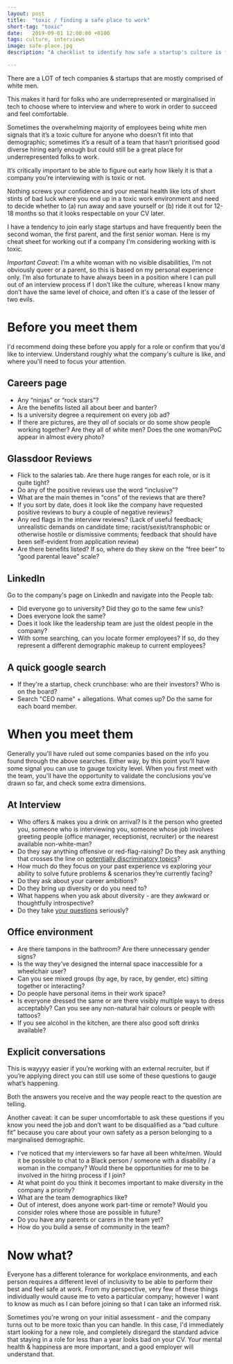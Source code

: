 ```yaml
---
layout: post
title:  "toxic / finding a safe place to work"
short-tag: "toxic"
date:   2019-09-01 12:00:00 +0100
tags: culture, interviews
image: safe-place.jpg
description: "A checklist to identify how safe a startup's culture is for folks with marginalised identities"

---
```


There are a LOT of tech companies & startups that are mostly comprised of white men. 

This makes it hard for folks who are underrepresented or marginalised in tech to choose where to interview and where to work in order to succeed and feel comfortable.

Sometimes the overwhelming majority of employees being white men signals that it’s a toxic culture for anyone who doesn’t fit into that demographic; sometimes it’s a result of a team that hasn’t prioritised good diverse hiring early enough but could still be a great place for underrepresented folks to work. 

It’s critically important to be able to figure out early how likely it is that a company you’re interviewing with is toxic or not.

Nothing screws your confidence and your mental health like lots of short stints of bad luck where you end up in a toxic work environment and need to decide whether to (a) run away and save yourself or (b) ride it out for 12-18 months so that it looks respectable on your CV later.

I have a tendency to join early stage startups and have frequently been the second woman, the first parent, and the first senior woman. Here is my cheat sheet for working out if a company I'm considering working with is toxic.

*Important Caveat*: I’m a white woman with no visible disabilities, I’m not obviously queer or a parent, so this is based on my personal experience only. I’m also fortunate to have always been in a position where I can pull out of an interview process if I don’t like the culture, whereas I know many don’t have the same level of choice, and often it's a case of the lesser of two evils.

# Before you meet them
I'd recommend doing these before you apply for a role or confirm that you'd like to interview. Understand roughly what the company's culture is like, and where you'll need to focus your attention.

## Careers page
- Any “ninjas” or “rock stars”?
- Are the benefits listed all about beer and banter?
- Is a university degree a requirement on every job ad?
- If there are pictures, are they *all* of socials or do some show people working together? Are they all of white men? Does the one woman/PoC appear in almost every photo?

## Glassdoor Reviews
- Flick to the salaries tab. Are there huge ranges for each role, or is it quite tight?
- Do any of the positive reviews use the word “inclusive”?
- What are the main themes in “cons” of the reviews that are there?
- If you sort by date, does it look like the company have requested positive reviews to bury a couple of negative reviews?
- Any red flags in the interview reviews? (Lack of useful feedback; unrealistic demands on candidate time; racist/sexist/transphobic or otherwise hostile or dismissive comments; feedback that should have been self-evident from application review)
- Are there benefits listed? If so, where do they skew on the “free beer” to “good parental leave” scale?

## LinkedIn
Go to the company's page on LinkedIn and navigate into the People tab:
- Did everyone go to university? Did they go to the same few unis?
- Does everyone look the same?
- Does it look like the leadership team are just the oldest people in the company?
- With some searching, can you locate former employees? If so, do they represent a different demographic makeup to current employees?

## A quick google search
- If they're a startup, check crunchbase: who are their investors? Who is on the board?
- Search "CEO name" + allegations. What comes up? Do the same for each board member.

# When you meet them

Generally you'll have ruled out some companies based on the info you found through the above searches. Either way, by this point you’ll have some signal you can use to gauge toxicity level. When you first meet with the team, you'll have the opportunity to validate the conclusions you've drawn so far, and check some extra dimensions. 

## At Interview
- Who offers & makes you a drink on arrival? Is it the person who greeted you, someone who is interviewing you, someone whose job involves greeting people (office manager, receptionist, recruiter) or the nearest available non-white-man?
- Do they say anything offensive or red-flag-raising? Do they ask anything that crosses the line on [potentially discriminatory topics](https://www.gov.uk/discrimination-your-rights)?
- How much do they focus on your past experience vs exploring your ability to solve future problems & scenarios they’re currently facing?
- Do they ask about your career ambitions?
- Do they bring up diversity or do you need to?
- What happens when you ask about diversity - are they awkward or thoughtfully introspective?
- Do they take [your questions](../final-questions) seriously?

## Office environment
- Are there tampons in the bathroom? Are there unnecessary gender signs?
- Is the way they’ve designed the internal space inaccessible for a wheelchair user?
- Can you see mixed groups (by age, by race, by gender, etc) sitting together or interacting?
- Do people have personal items in their work space?
- Is everyone dressed the same or are there visibly multiple ways to dress acceptably? Can you see any non-natural hair colours or people with tattoos?
- If you see alcohol in the kitchen, are there also good soft drinks available?

## Explicit conversations

This is wayyyy easier if you’re working with an external recruiter, but if you’re applying direct you can still use some of these questions to gauge what’s happening.

Both the answers you receive and the way people react to the question are telling. 

Another caveat: it can be super uncomfortable to ask these questions if you know you need the job and don’t want to be disqualified as a “bad culture fit” because you care about your own safety as a person belonging to a marginalised demographic.

- I’ve noticed that my interviewers so far have all been white/men. Would it be possible to chat to a Black person / someone with a disability / a woman in the company? Would there be opportunities for me to be involved in the hiring process if I join?
- At what point do you think it becomes important to make diversity in the company a priority?
- What are the team demographics like?
- Out of interest, does anyone work part-time or remote? Would you consider roles where those are possible in future?
- Do you have any parents or carers in the team yet?
- How do you build a sense of community in the team?

# Now what?

Everyone has a different tolerance for workplace environments, and each person requires a different level of inclusivity to be able to perform their best and feel safe at work. From my perspective, very few of these things individually would cause me to veto a particular company; however I want to know as much as I can before joining so that I can take an informed risk.

Sometimes you're wrong on your initial assessment - and the company turns out to be more toxic than you can handle. In this case, I'd immediately start looking for a new role, and completely disregard the standard advice that staying in a role for less than a year looks bad on your CV. Your mental health & happiness are more important, and a good employer will understand that.
